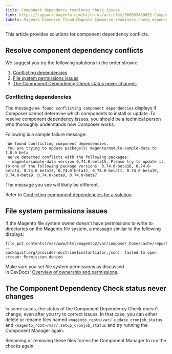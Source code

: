 ```yaml
---
title: Component dependency readiness check issues
link: https://support.magento.com/hc/en-us/articles/360033469652-Component-dependency-readiness-check-issues
labels: Magento Commerce Cloud,Magento Commerce,readiness,check,dependency,conflict,how to
---
```


<p>This article provides solutions for component dependency conflicts.</p>
<h2>Resolve component dependency conflicts</h2>
<p>We suggest you try the following solutions in the order shown:</p>
<ol>
<li><a href="#trouble-depend-conflict">Conflicting dependencies</a></li>
<li><a href="#trouble-depend-permission">File system permissions issues</a></li>
<li><a href="#trouble-depend-state">The Component Dependency Check status never changes</a></li>
</ol>
<h3>Conflicting dependencies</h3>
<p>The message <code>We found conflicting component dependencies</code> displays if Composer cannot determine which components to install or update. To resolve component dependency issues, you should be a technical person who thoroughly understands how Composer works.</p>
<p>Following is a sample failure message:</p>
<pre><code class="language-terminal"> We found conflicting component dependencies.
 You are trying to update package(s) magento/module-sample-data to 1.0.0-beta
 We've detected conflicts with the following packages:
 - magento/sample-data version 0.74.0-beta15. Please try to update it to one of the following package versions: 0.74.0-beta16, 0.74.0-beta14, 0.74.0-beta13, 0.74.0-beta12, 0.74.0-beta11, 0.74.0-beta10, 0.74.0-beta9, 0.74.0-beta8, 0.74.0-beta7</code></pre>
<p class="info">The message you see will likely be different.</p>
<p>Refer to <a href="https://support.magento.com/hc/en-us/articles/360033204651">Conflicting component dependencies for a solution</a>.</p>
<h2>File system permissions issues</h2>
<p>If the Magento file system owner doesn't have permissions to write to directories on the Magento file system, a message similar to the following displays:</p>
<pre><code class="language-terminal">file_put_contents(/var/www/html/magento2/var/composer_home/cache/repo/https---
packagist.org/provider-doctrine$instantiator.json): failed to open stream: Permission denied</code></pre>
<p>Make sure you set file system permissions as discussed in DevDocs' <a href="https://devdocs.magento.com/guides/v2.3/install-gde/prereq/file-sys-perms-over.html">Overview of ownership and permissions</a>.</p>
<h2>The Component Dependency Check status never changes</h2>
<p>In some cases, the status of the Component Dependency Check doesn't change, even after you try to correct issues. In that case, you can either delete or rename files named <code>&lt;magento_root&gt;/var/.update_cronjob_status</code> and <code>&lt;magento_root&gt;/var/.setup_cronjob_status</code> and try running the Component Manager again.</p>
<p>Renaming or removing these files forces the Component Manager to run the checks again.</p>